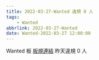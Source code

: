```yaml
---
title: 2022-03-27-Wanted 違規 0 人
tags:
    - Wanted
abbrlink: 2022-03-27-Wanted
date: Wanted-2022-03-27 12:00:00
---
```

Wanted 板 [板規連結](https://www.ptt.cc/bbs/Wanted/M.1608829773.A.D3B.html)
昨天違規 0 人
